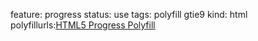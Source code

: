 feature: progress
status: use
tags: polyfill gtie9
kind: html
polyfillurls:[HTML5 Progress Polyfill](https://github.com/LeaVerou/HTML5-Progress-polyfill)


